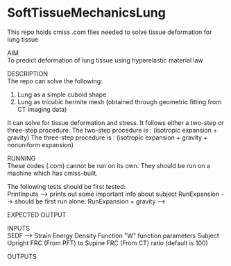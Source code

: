 # SoftTissueMechanicsLung
This repo holds cmiss .com files needed to solve tissue deformation for lung tissue

AIM <br />
To predict deformation of lung tissue using hyperelastic material law

DESCRIPTION <br />
The repo can solve the following:
1) Lung as a simple cuboid shape
2) Lung as tricubic hermite mesh (obtained through geometric fitting from CT imaging data)

It can solve for tissue deformation and stress. It follows either a two-step or three-step procedure.
The two-step procedure is : (isotropic expansion + gravity)
The three-step procedure is : (isotropic expansion + gravity + nonuniform expansion)

RUNNING <br />
These codes (.com) cannot be run on its own. They should be run on a machine which has cmiss-built.

The following tests should be first tested: <br />
PrintInputs --> prints out some important info about subject
RunExpansion --> should be first run alone.
RunExpansion + gravity --> 



EXPECTED OUTPUT


INPUTS <br />
SEDF --> Strain Energy Density Function "W" function parameters 
Subject Upright FRC (From PFT) to Supine FRC (From CT) ratio (default is 100)


OUTPUTS

